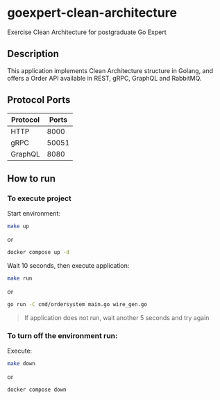 # goexpert-clean-architecture
Exercise Clean Architecture for postgraduate Go Expert

## Description

This application implements Clean Architecture structure in Golang, and offers a Order API available in REST, gRPC, GraphQL and RabbitMQ.

## Protocol Ports

| Protocol | Ports |
|----------|-------|
|   HTTP   |  8000 |
|   gRPC   | 50051 |
|  GraphQL |  8080 |

## How to run

### To execute project

Start environment:
```bash
make up
```
or
```bash
docker compose up -d
```

Wait 10 seconds, then execute application:
```bash
make run
```
or
```bash
go run -C cmd/ordersystem main.go wire_gen.go
```
> If application does not run, wait another 5 seconds and try again

### To turn off the environment run:
Execute:
```bash
make down
```
or
```
docker compose down
```
